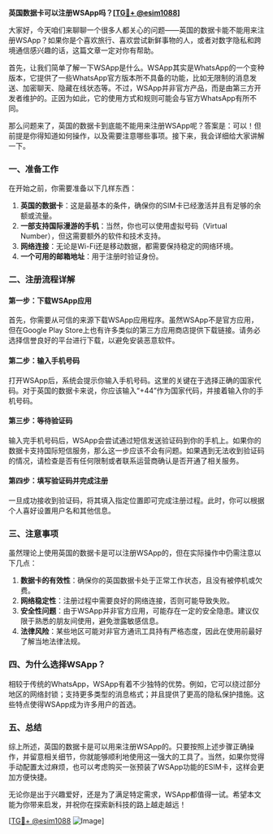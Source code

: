 **英国数据卡可以注册WSApp吗？[[TG💪+ @esim1088](https://t.me/s/esim1088)]**

大家好，今天咱们来聊聊一个很多人都关心的问题——英国的数据卡能不能用来注册WSApp？如果你是个喜欢旅行、喜欢尝试新鲜事物的人，或者对数字隐私和跨境通信感兴趣的话，这篇文章一定对你有帮助。

首先，让我们简单了解一下WSApp是什么。WSApp其实是WhatsApp的一个变种版本，它提供了一些WhatsApp官方版本所不具备的功能，比如无限制的消息发送、加密聊天、隐藏在线状态等。不过，WSApp并非官方产品，而是由第三方开发者维护的。正因为如此，它的使用方式和规则可能会与官方WhatsApp有所不同。

那么问题来了，英国的数据卡到底能不能用来注册WSApp呢？答案是：可以！但前提是你得知道如何操作，以及需要注意哪些事项。接下来，我会详细给大家讲解一下。

### 一、准备工作

在开始之前，你需要准备以下几样东西：

1. **英国的数据卡**：这是最基本的条件，确保你的SIM卡已经激活并且有足够的余额或流量。
2. **一部支持国际漫游的手机**：当然，你也可以使用虚拟号码（Virtual Number），但这需要额外的软件和技术支持。
3. **网络连接**：无论是Wi-Fi还是移动数据，都需要保持稳定的网络环境。
4. **一个可用的邮箱地址**：用于注册时验证身份。

### 二、注册流程详解

#### 第一步：下载WSApp应用
首先，你需要从可信的来源下载WSApp应用程序。虽然WSApp不是官方应用，但在Google Play Store上也有许多类似的第三方应用商店提供下载链接。请务必选择信誉良好的平台进行下载，以避免安装恶意软件。

#### 第二步：输入手机号码
打开WSApp后，系统会提示你输入手机号码。这里的关键在于选择正确的国家代码。对于英国的数据卡来说，你应该输入“+44”作为国家代码，并接着输入你的手机号码。

#### 第三步：等待验证码
输入完手机号码后，WSApp会尝试通过短信发送验证码到你的手机上。如果你的数据卡支持国际短信服务，那么这一步应该不会有问题。如果遇到无法收到验证码的情况，请检查是否有任何限制或者联系运营商确认是否开通了相关服务。

#### 第四步：填写验证码并完成注册
一旦成功接收到验证码，将其填入指定位置即可完成注册过程。此时，你可以根据个人喜好设置用户名和其他信息。

### 三、注意事项

虽然理论上使用英国的数据卡是可以注册WSApp的，但在实际操作中仍需注意以下几点：

1. **数据卡的有效性**：确保你的英国数据卡处于正常工作状态，且没有被停机或欠费。
2. **网络稳定性**：注册过程中需要良好的网络连接，否则可能导致失败。
3. **安全性问题**：由于WSApp并非官方应用，可能存在一定的安全隐患。建议仅限于熟悉的朋友间使用，避免泄露敏感信息。
4. **法律风险**：某些地区可能对非官方通讯工具持有严格态度，因此在使用前最好了解当地法律法规。

### 四、为什么选择WSApp？

相较于传统的WhatsApp，WSApp有着不少独特的优势。例如，它可以绕过部分地区的网络封锁；支持更多类型的消息格式；并且提供了更高的隐私保护措施。这些特点使得WSApp成为许多用户的首选。

### 五、总结

综上所述，英国的数据卡是可以用来注册WSApp的。只要按照上述步骤正确操作，并留意相关细节，你就能够顺利地使用这一强大的工具了。当然，如果你觉得手动配置太过麻烦，也可以考虑购买一张预装了WSApp功能的ESIM卡，这样会更加方便快捷。

无论你是出于兴趣爱好，还是为了满足特定需求，WSApp都值得一试。希望本文能为你带来启发，并祝你在探索新科技的路上越走越远！

[[TG💪+ @esim1088](https://t.me/s/esim1088) ![Image](https://i.postimg.cc/4NQfJmqS/Snipaste-2025-05-13-00-14-12.png)]